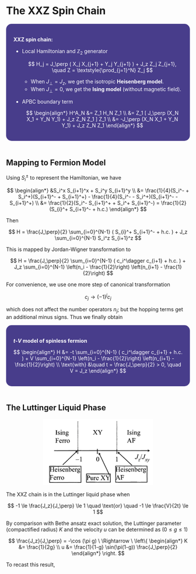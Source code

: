 <style>
    .katex {
        font-size: 1.1em;
    }
    .remark {
        border-radius: 15px;
        padding: 20px;
        background-color: SeaGreen;
        color: White;
    }
    .result {
        border-radius: 15px;
        padding: 20px;
        background-color: DarkSlateBlue;
        color: White;
    }
</style>

# The XXZ Spin Chain

<div class="result">

**XXZ spin chain:**

- Local Hamiltonian and $\mathbb{Z}_2$ generator

    $$
    H_j = J_\perp (
        X_j X_{j+1} + Y_j Y_{j+1}
    ) + J_z Z_j Z_{j+1}, \quad
    Z = \textstyle{\prod_{j=1}^N} Z_j
    $$

    - When $J_\perp = J_z$, we get the isotropic **Heisenberg model**.
    - When $J_\perp = 0$, we get the **Ising model** (without magnetic field).

- APBC boundary term

    $$
    \begin{align*}
        H^A_N &= Z_1 H_N Z_1 \\
        &= Z_1 [
            J_\perp (X_N X_1 + Y_N Y_1) + J_z Z_N Z_1
        ] Z_1 \\
        &= -J_\perp (X_N X_1 + Y_N Y_1) + J_z Z_N Z_1
    \end{align*}
    $$

</div><br>

## Mapping to Fermion Model

Using $S_i^\pm$ to represent the Hamiltonian, we have

$$
\begin{align*}
    &S_i^x S_{i+1}^x + S_i^y S_{i+1}^y
    \\
    &= \frac{1}{4}(S_i^- + S_i^+)(S_{i+1}^- + S_{i+1}^+)
     - \frac{1}{4}(S_i^- - S_i^+)(S_{i+1}^- - S_{i+1}^+)
    \\
    &= \frac{1}{2}(S_i^- S_{i+1}^+ + S_i^+ S_{i+1}^-)
    = \frac{1}{2}(S_{i}^+ S_{i+1}^- + h.c.)
\end{align*}
$$

Then

$$
H = \frac{J_\perp}{2} \sum_{i=0}^{N-1} (
    S_{i}^+ S_{i+1}^- + h.c.
) + J_z \sum_{i=0}^{N-1} S_i^z S_{i+1}^z
$$

This is mapped by Jordan-Wigner transformation to

$$
H = \frac{J_\perp}{2} \sum_{i=0}^{N-1} (
    c_i^\dagger c_{i+1} + h.c.
) + J_z \sum_{i=0}^{N-1} \left(n_i - \frac{1}{2}\right)
\left(n_{i+1} - \frac{1}{2}\right)
$$

For convenience, we use one more step of canonical transformation

$$
c_j \to (-1)^j c_j
$$

which does not affect the number operators $n_j$; but the hopping terms get an additional minus signs. Thus we finally obtain

<div class="result">

**$t$-$V$ model of spinless fermion**

$$
\begin{align*}
    H &= -t \sum_{i=0}^{N-1} (
        c_i^\dagger c_{i+1} + h.c.
    ) + V \sum_{i=0}^{N-1} \left(n_i - \frac{1}{2}\right)
    \left(n_{i+1} - \frac{1}{2}\right)
    \\
    \text{with} &\quad 
    t = \frac{J_\perp}{2} > 0, \quad V = J_z
\end{align*}
$$
</div><br>

## The Luttinger Liquid Phase

<center>
<img src="images/xxz_phase.png" width="300pt">
</center>

The XXZ chain is in the Luttinger liquid phase when

$$
-1 \le \frac{J_z}{J_\perp} \le 1
\quad \text{or} \quad
-1 \le \frac{V}{2t} \le 1
$$

By comparison with Bethe ansatz exact solution, the Luttinger parameter (compactified radius) $K$ and the velocity $u$ can be determined as ($0 \le g \le 1$)

$$
\frac{J_z}{J_\perp} = -\cos (\pi g)
\  \Rightarrow \  \left\{
\begin{align*}
    K &= \frac{1}{2g} \\
    u &= \frac{1}{1-g} \sin(\pi(1-g)) \frac{J_\perp}{2}
\end{align*}
\right.
$$

To recast this result, 